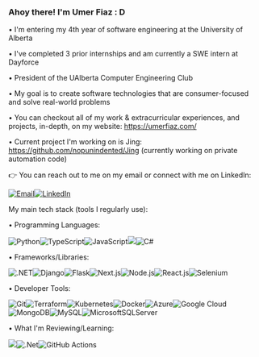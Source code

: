 ### Ahoy there! I'm Umer Fiaz : D

• I'm entering my 4th year of software engineering at the University of Alberta     

• I've completed 3 prior internships and am currently a SWE intern at Dayforce       


• President of the UAlberta Computer Engineering Club                        

• My goal is to create software technologies that are consumer-focused and solve real-world problems    

• You can checkout all of my work & extracurricular experiences, and projects, in-depth, on my website: https://umerfiaz.com/     

• Current project I'm working on is Jing: https://github.com/nopunindented/Jing (currently working on private automation code)

:point_right: You can reach out to me on my email or connect with me on LinkedIn: 

<a href="mailto:umerfiaz251@gmail.com"><img src="https://img.shields.io/badge/Gmail-D14836?style=for-the-badge&logo=gmail&logoColor=white" alt="Email"></a><a href="https://www.linkedin.com/in/umer-fiaz/"><img src="https://img.shields.io/badge/LinkedIn-0077B5?style=for-the-badge&logo=linkedin&logoColor=white" alt="LinkedIn"></a>

My main tech stack (tools I regularly use):

• Programming Languages:

<img src="https://img.shields.io/badge/Python-FFD43B?style=for-the-badge&logo=python&logoColor=blue" alt="Python"><img src="https://img.shields.io/badge/TypeScript-007ACC?style=for-the-badge&logo=typescript&logoColor=white" alt="TypeScript"><img src="https://img.shields.io/badge/JavaScript-323330?style=for-the-badge&logo=javascript&logoColor=F7DF1E" alt="JavaScript"><img src="https://img.shields.io/badge/go-%2300ADD8.svg?&style=for-the-badge&logo=go&logoColor=white"/><img src="https://img.shields.io/badge/C%23-239120?style=for-the-badge&logo=csharp&logoColor=white" alt="C#">

• Frameworks/Libraries:

<img src="https://img.shields.io/badge/.NET-512BD4?style=for-the-badge&logo=dotnet&logoColor=white" alt=".NET"><img src="https://img.shields.io/badge/Django-092E20?style=for-the-badge&logo=django&logoColor=green" alt="Django"><img src="https://img.shields.io/badge/Flask-000000?style=for-the-badge&logo=flask&logoColor=white" alt="Flask"><img src="https://img.shields.io/badge/next%20js-000000?style=for-the-badge&logo=nextdotjs&logoColor=white" alt="Next.js"><img src="https://img.shields.io/badge/Node%20js-339933?style=for-the-badge&logo=nodedotjs&logoColor=white" alt="Node.js"><img src="https://img.shields.io/badge/React-20232A?style=for-the-badge&logo=react&logoColor=61DAFB" alt="React.js"><img src="https://img.shields.io/badge/Selenium-43B02A?style=for-the-badge&logo=Selenium&logoColor=white" alt="Selenium">

• Developer Tools:

![Git](https://img.shields.io/badge/git-%23F05033.svg?style=for-the-badge&logo=git&logoColor=white)![Terraform](https://img.shields.io/badge/terraform-%235835CC.svg?style=for-the-badge&logo=terraform&logoColor=white)![Kubernetes](https://img.shields.io/badge/kubernetes-%23326ce5.svg?style=for-the-badge&logo=kubernetes&logoColor=white)![Docker](https://img.shields.io/badge/docker-%230db7ed.svg?style=for-the-badge&logo=docker&logoColor=whiteaws&logoColor=white)![Azure](https://img.shields.io/badge/azure-%230072C6.svg?style=for-the-badge&logo=microsoftazure&logoColor=white)![Google Cloud](https://img.shields.io/badge/GoogleCloud-%234285F4.svg?style=for-the-badge&logo=google-cloud&logoColor=white)![MongoDB](https://img.shields.io/badge/MongoDB-%234ea94b.svg?style=for-the-badge&logo=mongodb&logoColor=white)![MySQL](https://img.shields.io/badge/mysql-%2300f.svg?style=for-the-badge&logo=mysql&logoColor=white)![MicrosoftSQLServer](https://img.shields.io/badge/Microsoft%20SQL%20Server-CC2927?style=for-the-badge&logo=microsoft%20sql%20server&logoColor=white)

• What I'm Reviewing/Learning:

<img src="https://img.shields.io/badge/go-%2300ADD8.svg?&style=for-the-badge&logo=go&logoColor=white"/>![.Net](https://img.shields.io/badge/.NET-5C2D91?style=for-the-badge&logo=.net&logoColor=white)![GitHub Actions](https://img.shields.io/badge/github%20actions-%232671E5.svg?style=for-the-badge&logo=githubactions&logoColor=white)
